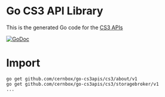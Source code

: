 # Go CS3 API Library
This is the generated Go code for the [CS3 APIs](https://github.com/cernbox/cs3apis)

[![GoDoc](https://godoc.org/github.com/cernbox/go-cs3apis?status.svg)](https://godoc.org/github.com/cernbox/go-cs3apis)

# Import

```
go get github.com/cernbox/go-cs3apis/cs3/about/v1
go get github.com/cernbox/go-cs3apis/cs3/storagebroker/v1
...
```

